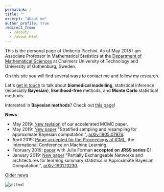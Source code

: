 ```yaml
---
permalink: /
title: ""
excerpt: "About me"
author_profile: true
redirect_from: 
  - /about/
  - /about.html
---
```


This is the personal page of Umberto Picchini. As of May 2018 I am Associate Professor in Mathematical Statistics at the [Department of Mathematical Sciences](https://www.chalmers.se/en/departments/math/Pages/default.aspx) at Chalmers University of Technology and University of Gothenburg, Sweden.

On this site you will find several ways to contact me and follow my research.

Let's [get in touch](contact) to talk about **biomedical modelling**, statistical inference (especially **Bayesian**), **likelihood-free** methods, and **Monte Carlo** statistical methods.

Interested in **Bayesian methods**? Check out [this page](bayes)!


**News**

- May 2019: [New revision](https://arxiv.org/abs/1806.05982) of our accelerated MCMC paper.
- May 2019: [New paper](http://arxiv.org/abs/1905.07976) "Stratified sampling and resampling for approximate Bayesian computation.", [arXiv:1905.07976](http://arxiv.org/abs/1905.07976).
- April 2019: [Paper accepted for the Proceedings of ICML](https://arxiv.org/abs/1901.10230), the International Conference on Machine Learning.
- February 2019: [paper](https://arxiv.org/abs/1607.02633) with Julie Forman **accepted on JRSS series C**!
- January 2019: [New paper](https://arxiv.org/abs/1901.10230) "Partially Exchangeable Networks and architectures for learning summary statistics in Approximate Bayesian Computation.", [arXiv:1901.10230](https://arxiv.org/abs/1901.10230).

[Older news](oldnews)

![alt text](https:/github.com.com/umbertopicchini/images/cloud-picchini_u_1-0000-0002-0732-9154.jpg)
